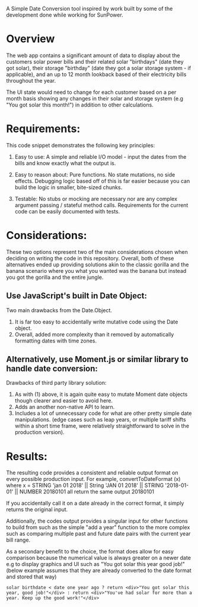 A Simple Date Conversion tool inspired by work built by some of the development done while working for SunPower.

# Overview

The web app contains a significant amount of data to display about the customers solar power bills and their related solar
"birthdays" (date they got solar), their storage "birthday" (date they got a solar storage system - if applicable), and an up to 12 month 
lookback based of their electricity bills throughout the year.   

The UI state would need to change for each customer based on a per month basis showing any changes in their solar and storage 
system (e.g "You got solar this month!") in addition to other calculations.    

# Requirements:

This code snippet demonstrates the following key principles:

1. Easy to use:
A simple and reliable I/O model - input the dates from the bills and know exactly what the output is.
            
2. Easy to reason about:
Pure functions. No state mutations, no side effects. Debugging logic based off of this is far easier because you can build the logic in smaller, bite-sized chunks.  

2. Testable:
No stubs or mocking are necessary nor are any complex argument passing / stateful method calls. Requirements for the current code can be easily documented with tests.

# Considerations:

These two options represent two of the main considerations chosen when deciding on writing the code in this repository.
Overall, both of these alternatives ended up providing solutions akin to the classic gorilla and the banana scenario 
where you what you wanted was the banana but instead you got the gorilla and the entire jungle.

## Use JavaScript's built in Date Object:
Two main drawbacks from the Date.Object.

1. It is far too easy to accidentally write mutative code using the Date object. 
2. Overall, added more complexity than it removed by automatically formatting dates with time zones.

## Alternatively, use Moment.js or similar library to handle date conversion:
Drawbacks of third party library solution:

1. As with (1) above, it is again quite easy to mutate Moment date objects though clearer and easier to avoid here.
2. Adds an another non-native API to learn.
3. Includes a lot of unnecessary code for what are other pretty simple date manipulations. (edge cases such as leap years, or multiple tariff shifts within a short time frame, were relatively straightforward to solve in the production version).

# Results:
The resulting code provides a consistent and reliable output format on every possible production input.
For example, convertToDateFormat (x) where x = STRING 'jan 01 2018' || String 'JAN 01 2018' || STRING '2018-01-01' || NUMBER 20180101 all return the same output 20180101

If you accidentally call it on a date already in the correct format, it simply returns the original input.

Additionally, the codes output provides a singular input for other functions to build from such as the simple 
"add a year" function to the more complex such as comparing multiple past and future date pairs with the current year bill range.

As a secondary benefit to the choice, the format does allow for easy comparison because the numerical value is always greater on a newer date e.g to display graphics and UI such as "You got solar this year good job!" (below example assumes that they are already converted to the date format and stored that way) 

```
solar birthdate < date one year ago ? return <div>"You got solar this year, good job!"</div> : return <div>"You've had solar for more than a year. Keep up the good work!"</div>
```
